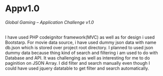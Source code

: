 # Appv1.0
###### Global Gaming – Application Challenge v1.0

I have used PHP codeignitor framework(MVC) as well as for design i used Bootstarp. For movie data source, i have used dummy json data with name db.json which is stored over project root directory. I planned to used json dummy data because thing kind of search and filtering i am used to do with Database and API. It was challenging as well as interesting for me to do paginition on JSON Array. I did filter and search manually even though I could have used jquery datatable to get filter and search automatically.